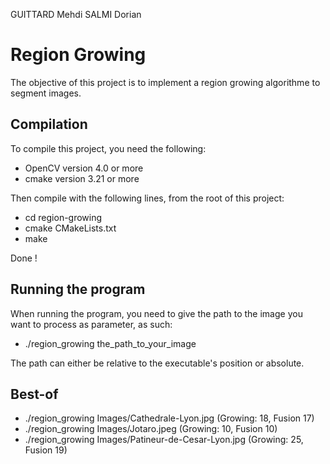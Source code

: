 GUITTARD Mehdi 
SALMI Dorian

# Region Growing

The objective of this project is to implement a region growing algorithme to segment images.

## Compilation
To compile this project, you need the following:
- OpenCV version 4.0 or more
- cmake version 3.21 or more

Then compile with the following lines, from the root of this project:
- cd region-growing
- cmake CMakeLists.txt
- make

Done !

## Running the program
When running the program, you need to give the path to the image you want to process as parameter, as such:
- ./region_growing the_path_to_your_image

The path can either be relative to the executable's position or absolute.

## Best-of

- ./region_growing Images/Cathedrale-Lyon.jpg (Growing: 18, Fusion 17)
- ./region_growing Images/Jotaro.jpeg (Growing: 10, Fusion 10)
- ./region_growing Images/Patineur-de-Cesar-Lyon.jpg (Growing: 25, Fusion 19)
